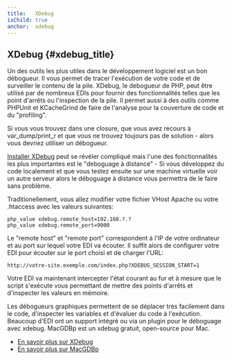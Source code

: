 ```yaml
---
title:   XDebug
isChild: true
anchor:  xdebug
---
```


## XDebug {#xdebug_title}

Un des outils les plus utiles dans le développement logiciel est un bon débogueur. Il vous permet de tracer l'exécution
de votre code et de surveiller le contenu de la pile. XDebug, le debogueur de PHP, peut être utilisé par de nombreux
EDIs pour fournir des fonctionnalités telles que les point d'arrêts ou l'inspection de la pile. Il permet aussi à des outils comme
PHPUnit et KCacheGrind de faire de l'analyse pour la couverture de code et du "profiling".

Si vous vous trouvez dans une closure, que vous avez recours à var_dump/print_r et que vous ne trouvez toujours pas de
solution - alors vous devriez utiliser un débogueur.

[Installer XDebug][xdebug-install] peut se révéler compliqué mais l'une des fonctionnalités les plus importantes est
le "deboguage à distance" - Si vous développez du code localement et que vous testez ensuite sur une machine virtuelle
voir un autre serveur alors le déboguage à distance vous permettra de le faire sans problème.

Traditionellement, vous allez modifier votre fichier VHost Apache ou votre .htaccess avec les valeurs suivantes:

    php_value xdebug.remote_host=192.168.?.?
    php_value xdebug.remote_port=9000

Le "remote host" et "remote port" correspondent à l'IP de votre ordinateur et au port sur lequel votre EDI va écouter.
Il suffit alors de configurer votre EDI pour écouter sur le port choisi et de charger l'URL:

    http://votre-site.exemple.com/index.php?XDEBUG_SESSION_START=1

Votre EDI va maintenant intercepter l'état courant au fur et à mesure que le script s'exécute vous permettant de mettre
des points d'arrêts et d'inspecter les valeurs en mémoire.

Les débogueurs graphiques permettent de se déplacer très facilement dans le code, d'inspecter les variables et
d'évaluer du code à l'exécution.
Beaucoup d'EDI ont un support intégré ou via un plugin pour le déboguage avec xdebug. MacGDBp est un xdebug gratuit,
open-source pour Mac.

 * [En savoir plus sur XDebug][xdebug-docs]
 * [En savoir plus sur MacGDBp][macgdbp-install]

[xdebug-docs]: http://xdebug.org/docs/
[xdebug-install]: http://xdebug.org/docs/install
[macgdbp-install]: http://www.bluestatic.org/software/macgdbp/
